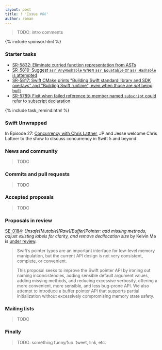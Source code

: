 ```yaml
---
layout: post
title: ! 'Issue #86'
author: roman
---
```


> TODO: intro comments

<!--excerpt-->

{% include sponsor.html %}

### Starter tasks

- [SR-5832: Eliminate curried function representation from ASTs](https://bugs.swift.org/browse/SR-5832)
- [SR-5819: Suggest `as? AnyHashable` when `as? Equatable` or `as? Hashable` is attempted](https://bugs.swift.org/browse/SR-5819)
- [SR-5817: Swift CMake prints "Building Swift standard library and SDK overlays" and "Building Swift runtime", even when those are *not* being built](https://bugs.swift.org/browse/SR-5817)
- [SR-5789: Fixit when failed reference to member named `subscript` could refer to subscript declaration](https://bugs.swift.org/browse/SR-5789)


{% include task_remind.html %}

### Swift Unwrapped

In Episode 27: [Concurrency with Chris Lattner](https://spec.fm/podcasts/swift-unwrapped/84323), JP and Jesse welcome Chris Lattner to the show to discuss concurrency in Swift 5 and beyond.

### News and community

> TODO

### Commits and pull requests

> TODO

### Accepted proposals

> TODO

### Proposals in review

[SE-0184](https://github.com/apple/swift-evolution/blob/master/proposals/0184-unsafe-pointers-add-missing.md): *Unsafe[Mutable][Raw][Buffer]Pointer: add missing methods, adjust existing labels for clarity, and remove deallocation size* by Kelvin Ma is [under review](https://lists.swift.org/pipermail/swift-evolution-announce/2017-September/000401.html).

> Swift’s pointer types are an important interface for low-level memory manipulation, but the current API design is not very consistent, complete, or convenient.
>
> This proposal seeks to improve the Swift pointer API by ironing out naming inconsistencies, adding sensible default argument values, adding missing methods, and reducing excessive verbosity, offering a more convenient, more sensible, and less bug-prone API. We also attempt to introduce a buffer pointer API that supports partial initialization without excessively compromising memory state safety.

### Mailing lists

> TODO

### Finally

> TODO: something funny/fun. tweet, link, etc.
